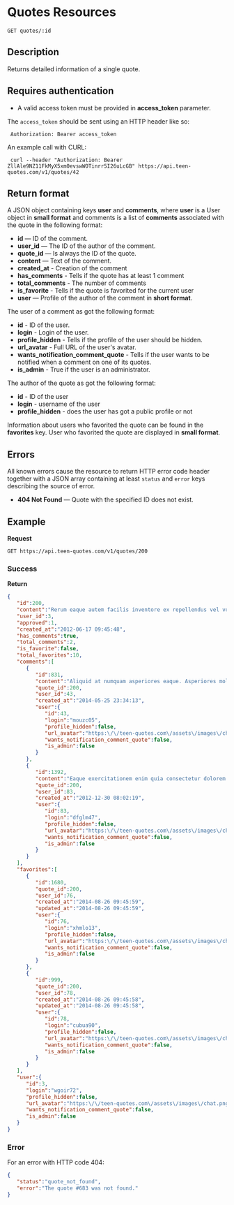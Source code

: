 # Quotes Resources

    GET quotes/:id

## Description
Returns detailed information of a single quote.

## Requires authentication
* A valid access token must be provided in **access_token** parameter.

The `access_token` should be sent using an HTTP header like so:

     Authorization: Bearer access_token

An example call with CURL:

     curl --header "Authorization: Bearer ZllAle9NZ11FkMyX5xm0evswWOTinrr5I26uLcGB" https://api.teen-quotes.com/v1/quotes/42

## Return format
A JSON object containing keys **user** and **comments**, where **user** is a User object in **small format** and comments is a list of **comments** associated with the quote in the following format:

- **id** — ID of the comment.
- **user_id** — The ID of the author of the comment.
- **quote_id** — Is always the ID of the quote.
- **content** — Text of the comment.
- **created_at** - Creation of the comment
- **has_comments** - Tells if the quote has at least 1 comment
- **total_comments** - The number of comments
- **is_favorite** - Tells if the quote is favorited for the current user
- **user** — Profile of the author of the comment in **short format**.

The user of a comment as got the following format:

- **id** - ID of the user.
- **login** - Login of the user.
- **profile_hidden** - Tells if the profile of the user should be hidden.
- **url_avatar** - Full URL of the user's avatar.
- **wants_notification_comment_quote** - Tells if the user wants to be notified when a comment on one of its quotes.
- **is_admin** - True if the user is an administrator.

The author of the quote as got the following format:

- **id** - ID of the user
- **login** - username of the user
- **profile_hidden** - does the user has got a public profile or not

Information about users who favorited the quote can be found in the **favorites** key. User who favorited the quote are displayed in **small format**.

## Errors
All known errors cause the resource to return HTTP error code header together with a JSON array containing at least `status` and `error` keys describing the source of error.

- **404 Not Found** — Quote with the specified ID does not exist.

## Example
**Request**

    GET https://api.teen-quotes.com/v1/quotes/200

### Success
**Return**
``` json
{
   "id":200,
   "content":"Rerum eaque autem facilis inventore ex repellendus vel voluptas. Perferendis consequatur et quis laudantium. Reprehenderit optio quia non. Saepe maiores ea eum quis.",
   "user_id":3,
   "approved":1,
   "created_at":"2012-06-17 09:45:48",
   "has_comments":true,
   "total_comments":2,
   "is_favorite":false,
   "total_favorites":10,
   "comments":[
      {
         "id":831,
         "content":"Aliquid at numquam asperiores eaque. Asperiores molestiae impedit quisquam sit facere. Voluptas et sed et aut libero quo debitis.",
         "quote_id":200,
         "user_id":43,
         "created_at":"2014-05-25 23:34:13",
         "user":{
            "id":43,
            "login":"mouzc05",
            "profile_hidden":false,
            "url_avatar":"https:\/\/teen-quotes.com\/assets\/images\/chat.png",
            "wants_notification_comment_quote":false,
            "is_admin":false
         }
      },
      {
         "id":1392,
         "content":"Eaque exercitationem enim quia consectetur dolorem culpa. Id vero voluptatibus sunt voluptatem. Nostrum similique molestiae quo. Laboriosam quia maiores distinctio at sint recusandae qui.",
         "quote_id":200,
         "user_id":83,
         "created_at":"2012-12-30 08:02:19",
         "user":{
            "id":83,
            "login":"dfglm47",
            "profile_hidden":false,
            "url_avatar":"https:\/\/teen-quotes.com\/assets\/images\/chat.png",
            "wants_notification_comment_quote":false,
            "is_admin":false
         }
      }
   ],
   "favorites":[
      {
         "id":1680,
         "quote_id":200,
         "user_id":76,
         "created_at":"2014-08-26 09:45:59",
         "updated_at":"2014-08-26 09:45:59",
         "user":{
            "id":76,
            "login":"xhmlo13",
            "profile_hidden":false,
            "url_avatar":"https:\/\/teen-quotes.com\/assets\/images\/chat.png",
            "wants_notification_comment_quote":false,
            "is_admin":false
         }
      },
      {
         "id":999,
         "quote_id":200,
         "user_id":78,
         "created_at":"2014-08-26 09:45:58",
         "updated_at":"2014-08-26 09:45:58",
         "user":{
            "id":78,
            "login":"cubua90",
            "profile_hidden":false,
            "url_avatar":"https:\/\/teen-quotes.com\/assets\/images\/chat.png",
            "wants_notification_comment_quote":false,
            "is_admin":false
         }
      }
   ],
   "user":{
      "id":3,
      "login":"wgoir72",
      "profile_hidden":false,
      "url_avatar":"https:\/\/teen-quotes.com\/assets\/images\/chat.png",
      "wants_notification_comment_quote":false,
      "is_admin":false
   }
}
```

### Error
For an error with HTTP code 404:
``` json
{
   "status":"quote_not_found",
   "error":"The quote #683 was not found."
}
```